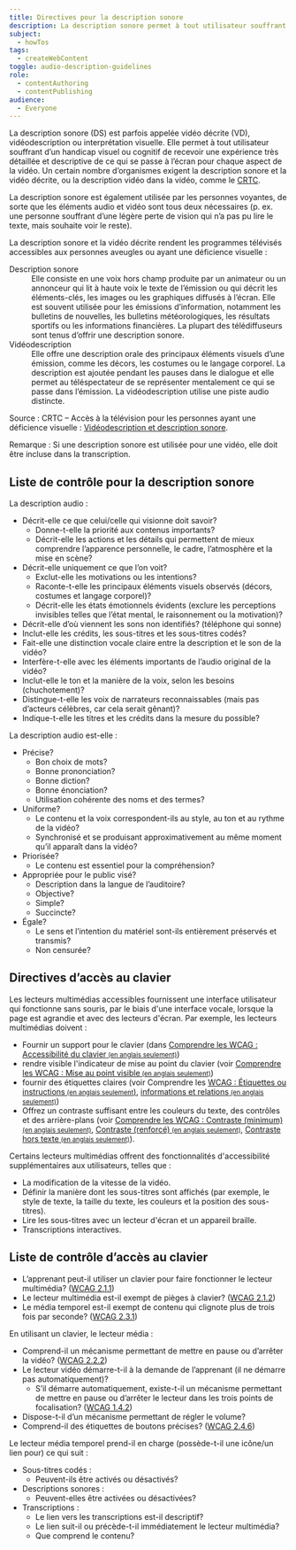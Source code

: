 ```yaml
---
title: Directives pour la description sonore
description: La description sonore permet à tout utilisateur souffrant d’un handicap visuel ou cognitif de recevoir une expérience très détaillée et descriptive de ce qui se passe à l’écran pour chaque aspect de la vidéo.
subject:
  - howTos
tags:
  - createWebContent
toggle: audio-description-guidelines
role:
  - contentAuthoring
  - contentPublishing
audience:
  - Everyone
---
```


La description sonore (<abbr>DS</abbr>) est parfois appelée vidéo décrite (<abbr>VD</abbr>), vidéodescription ou interprétation visuelle. Elle permet à tout utilisateur souffrant d’un handicap visuel ou cognitif de recevoir une expérience très détaillée et descriptive de ce qui se passe à l’écran pour chaque aspect de la vidéo. Un certain nombre d’organismes exigent la description sonore et la vidéo décrite, ou la description vidéo dans la vidéo, comme le [CRTC](https://crtc.gc.ca/fra/info_sht/b322.htm).

La description sonore est également utilisée par les personnes voyantes, de sorte que les éléments audio et vidéo sont tous deux nécessaires (p. ex. une personne souffrant d’une légère perte de vision qui n’a pas pu lire le texte, mais souhaite voir le reste).

La description sonore et la vidéo décrite rendent les programmes télévisés accessibles aux personnes aveugles ou ayant une déficience visuelle :

<dl>
<dt>Description sonore</dt>
<dd>Elle consiste en une voix hors champ produite par un animateur ou un annonceur qui lit à haute voix le texte de l’émission ou qui décrit les éléments-clés, les images ou les graphiques diffusés à l’écran. Elle est souvent utilisée pour les émissions d’information, notamment les bulletins de nouvelles, les bulletins météorologiques, les résultats sportifs ou les informations financières. La plupart des télédiffuseurs sont tenus d’offrir une description sonore.</dd>
<dt>Vidéodescription</dt>
<dd>Elle offre une description orale des principaux éléments visuels d’une émission, comme les décors, les costumes ou le langage corporel. La description est ajoutée pendant les pauses dans le dialogue et elle permet au téléspectateur de se représenter mentalement ce qui se passe dans l’émission. La vidéodescription utilise une piste audio distincte.</dd>
</dl>

Source : CRTC – Accès à la télévision pour les personnes ayant une déficience visuelle : [Vidéodescription et description sonore](https://crtc.gc.ca/fra/info_sht/b322.htm).

Remarque : Si une description sonore est utilisée pour une vidéo, elle doit être incluse dans la transcription.

## Liste de contrôle pour la description sonore

La description audio :

- Décrit-elle ce que celui/celle qui visionne doit savoir?
  - Donne-t-elle la priorité aux contenus importants?
  - Décrit-elle les actions et les détails qui permettent de mieux comprendre l’apparence personnelle, le cadre, l’atmosphère et la mise en scène?
- Décrit-elle uniquement ce que l’on voit?
  - Exclut-elle les motivations ou les intentions?
  - Raconte-t-elle les principaux éléments visuels observés (décors, costumes et langage corporel)?
  - Décrit-elle les états émotionnels évidents (exclure les perceptions invisibles telles que l’état mental, le raisonnement ou la motivation)?
- Décrit-elle d’où viennent les sons non identifiés? (téléphone qui sonne)
- Inclut-elle les crédits, les sous-titres et les sous-titres codés?
- Fait-elle une distinction vocale claire entre la description et le son de la vidéo?
- Interfère-t-elle avec les éléments importants de l’audio original de la vidéo?
- Inclut-elle le ton et la manière de la voix, selon les besoins (chuchotement)?
- Distingue-t-elle les voix de narrateurs reconnaissables (mais pas d’acteurs célèbres, car cela serait gênant)?
- Indique-t-elle les titres et les crédits dans la mesure du possible?

La description audio est-elle :

- Précise?
  - Bon choix de mots?
  - Bonne prononciation?
  - Bonne diction?
  - Bonne énonciation?
  - Utilisation cohérente des noms et des termes?
- Uniforme?
  - Le contenu et la voix correspondent-ils au style, au ton et au rythme de la vidéo?
  - Synchronisé et se produisant approximativement au même moment qu’il apparaît dans la vidéo?
- Priorisée?
  - Le contenu est essentiel pour la compréhension?
- Appropriée pour le public visé?
  - Description dans la langue de l’auditoire?
  - Objective?
  - Simple?
  - Succincte?
- Égale?
  - Le sens et l’intention du matériel sont-ils entièrement préservés et transmis?
  - Non censurée?

## Directives d’accès au clavier

Les lecteurs multimédias accessibles fournissent une interface utilisateur qui fonctionne sans souris, par le biais d'une interface vocale, lorsque la page est agrandie et avec des lecteurs d'écran. Par exemple, les lecteurs multimédias doivent :

- Fournir un support pour le clavier (dans <a href="https://www.w3.org/WAI/WCAG21/Understanding/keyboard-accessible">Comprendre les WCAG : Accessibilité du clavier<small> (en anglais seulement)</small></a>)
- rendre visible l'indicateur de mise au point du clavier (voir <a href="https://www.w3.org/WAI/WCAG21/Understanding/focus-visible">Comprendre les WCAG : Mise au point visible<small> (en anglais seulement)</small></a>)
- fournir des étiquettes claires (voir Comprendre les <a href="https://www.w3.org/WAI/WCAG21/Understanding/labels-or-instructions">WCAG : Étiquettes ou instructions<small> (en anglais seulement</small>)</a>, <a href="https://www.w3.org/WAI/WCAG21/Understanding/info-and-relationships">informations et relations<small> (en anglais seulement)</small></a>)
- Offrez un contraste suffisant entre les couleurs du texte, des contrôles et des arrière-plans (voir <a href="https://www.w3.org/WAI/WCAG21/Understanding/contrast-minimum">Comprendre les WCAG : Contraste (minimum)<small> (en anglais seulement)</small></a>, <a href="https://www.w3.org/WAI/WCAG21/Understanding/contrast-enhanced">Contraste (renforcé)<small> (en anglais seulement)</small></a>, <a href="https://www.w3.org/WAI/WCAG21/Understanding/non-text-contrast.html">Contraste hors texte<small> (en anglais seulement)</small></a>).

Certains lecteurs multimédias offrent des fonctionnalités d'accessibilité supplémentaires aux utilisateurs, telles que :

- La modification de la vitesse de la vidéo.
- Définir la manière dont les sous-titres sont affichés (par exemple, le style de texte, la taille du texte, les couleurs et la position des sous-titres).
- Lire les sous-titres avec un lecteur d'écran et un appareil braille.
- Transcriptions interactives.

## Liste de contrôle d’accès au clavier

- L’apprenant peut-il utiliser un clavier pour faire fonctionner le lecteur multimédia? ([WCAG 2.1.1](https://www.w3.org/Translations/WCAG21-fr/#keyboard))
- Le lecteur multimédia est-il exempt de pièges à clavier? ([WCAG 2.1.2](https://www.w3.org/Translations/WCAG21-fr/#no-keyboard-trap))
- Le média temporel est-il exempt de contenu qui clignote plus de trois fois par seconde? ([WCAG 2.3.1](https://www.w3.org/Translations/WCAG21-fr/#three-flashes-or-below-threshold))

En utilisant un clavier, le lecteur média :

- Comprend-il un mécanisme permettant de mettre en pause ou d’arrêter la vidéo? ([WCAG 2.2.2](https://www.w3.org/Translations/WCAG21-fr/#pause-stop-hide))
- Le lecteur vidéo démarre-t-il à la demande de l’apprenant (il ne démarre pas automatiquement)?
  - S’il démarre automatiquement, existe-t-il un mécanisme permettant de mettre en pause ou d’arrêter le lecteur dans les trois points de focalisation? ([WCAG 1.4.2](https://www.w3.org/Translations/WCAG21-fr/#audio-control))
- Dispose-t-il d’un mécanisme permettant de régler le volume?
- Comprend-il des étiquettes de boutons précises? ([WCAG 2.4.6](https://www.w3.org/Translations/WCAG21-fr/#headings-and-labels))

Le lecteur média temporel prend-il en charge (possède-t-il une icône/un lien pour) ce qui suit :

- Sous-titres codés :
  - Peuvent-ils être activés ou désactivés?
- Descriptions sonores :
  - Peuvent-elles être activées ou désactivées?
- Transcriptions :
  - Le lien vers les transcriptions est-il descriptif?
  - Le lien suit-il ou précède-t-il immédiatement le lecteur multimédia?
  - Que comprend le contenu?
